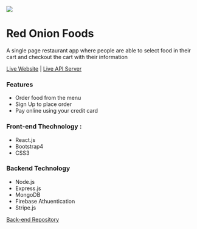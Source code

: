 ![](https://red-onion-restaura.firebaseapp.com/static/media/logo2.2ce2face.png)
# Red Onion Foods
A single page restaurant app where people are able to select food in their cart and checkout the cart with their information

[Live Website](https://red-onion-restaura.firebaseapp.com/) | [Live API Server](https://red-onion-backend.herokuapp.com/)

### Features
* Order food from the menu
* Sign Up to place order
* Pay online using your credit card

### Front-end Thechnology : 
* React.js
* Bootstrap4
* CSS3

### Backend Technology
* Node.js
* Express.js
* MongoDB
* Firebase Athuentication 
* Stripe.js

[Back-end Repository](https://github.com/iasraful/red-onion-resturent-server)

